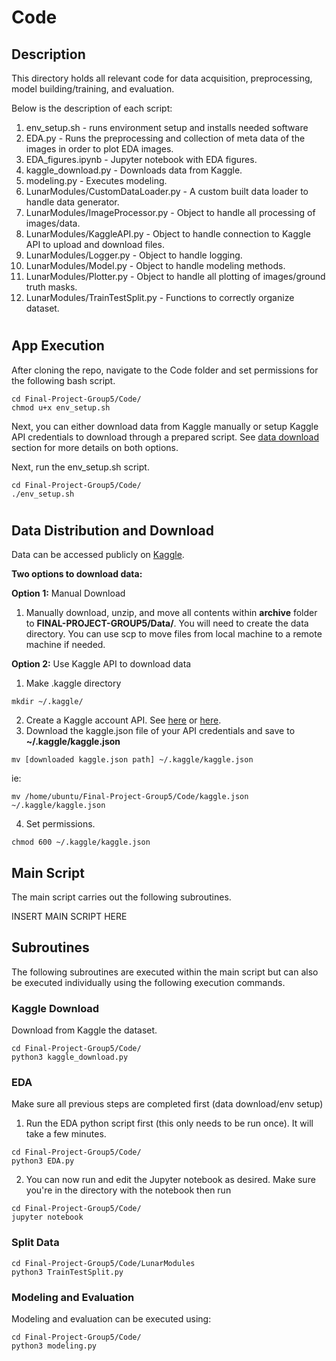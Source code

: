 # Code

## Description
This directory holds all relevant code for data acquisition, preprocessing, model building/training, and evaluation.

Below is the description of each script:
1. env_setup.sh - runs environment setup and installs needed software
2. EDA.py - Runs the preprocessing and collection of meta data of the images in order to plot EDA images.
3. EDA_figures.ipynb - Jupyter notebook with EDA figures.
4. kaggle_download.py - Downloads data from Kaggle.
5. modeling.py - Executes modeling.
6. LunarModules/CustomDataLoader.py - A custom built data loader to handle data generator.
7. LunarModules/ImageProcessor.py - Object to handle all processing of images/data.
8. LunarModules/KaggleAPI.py - Object to handle connection to Kaggle API to upload and download files.
8. LunarModules/Logger.py - Object to handle logging.
9. LunarModules/Model.py - Object to handle modeling methods.
10. LunarModules/Plotter.py - Object to handle all plotting of images/ground truth masks.
11. LunarModules/TrainTestSplit.py - Functions to correctly organize dataset.


# <a name="app-execution"></a>
## App Execution

After cloning the repo, navigate to the Code folder and set permissions for the following bash script.
```
cd Final-Project-Group5/Code/
chmod u+x env_setup.sh
```

Next, you can either download data from Kaggle manually or setup Kaggle API credentials to download through a prepared script. See [data download](https://github.com/justjoshtings/Final-Project-Group5/blob/main/Code/README.md#data-download) section for more details on both options.

Next, run the env_setup.sh script.
```
cd Final-Project-Group5/Code/
./env_setup.sh
```

# <a name="data-download"></a>
## Data Distribution and Download

Data can be accessed publicly on [Kaggle](https://www.kaggle.com/datasets/romainpessia/artificial-lunar-rocky-landscape-dataset). 

**Two options to download data:**

**Option 1:** Manual Download
1. Manually download, unzip, and move all contents within **archive** folder to **FINAL-PROJECT-GROUP5/Data/**. You will need to create the data directory. You can use scp to move files from local machine to a remote machine if needed.

**Option 2:** Use Kaggle API to download data
1. Make .kaggle directory
```
mkdir ~/.kaggle/
```
2. Create a Kaggle account API. See [here](https://github.com/Kaggle/kaggle-api#api-credentials) or [here](https://adityashrm21.github.io/Setting-Up-Kaggle/).
3. Download the kaggle.json file of your API credentials and save to **~/.kaggle/kaggle.json**
```
mv [downloaded kaggle.json path] ~/.kaggle/kaggle.json
```
ie: 
```
mv /home/ubuntu/Final-Project-Group5/Code/kaggle.json ~/.kaggle/kaggle.json
```
4. Set permissions.
```
chmod 600 ~/.kaggle/kaggle.json
```

## Main Script

The main script carries out the following subroutines.

INSERT MAIN SCRIPT HERE

## Subroutines
The following subroutines are executed within the main script but can also be executed individually using the following execution commands.

### Kaggle Download 
Download from Kaggle the dataset.
```
cd Final-Project-Group5/Code/
python3 kaggle_download.py
```

### EDA 

Make sure all previous steps are completed first (data download/env setup)
1. Run the EDA python script first (this only needs to be run once). It will take a few minutes.
```
cd Final-Project-Group5/Code/
python3 EDA.py
```

2. You can now run and edit the Jupyter notebook as desired. Make sure you're in the directory with the notebook 
   then run
```
cd Final-Project-Group5/Code/
jupyter notebook
```

### Split Data
```
cd Final-Project-Group5/Code/LunarModules
python3 TrainTestSplit.py
```

### Modeling and Evaluation 
Modeling and evaluation can be executed using:
```
cd Final-Project-Group5/Code/
python3 modeling.py
```